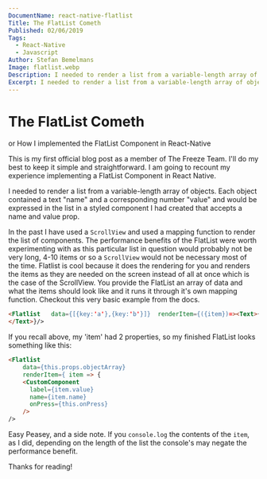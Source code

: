 ```yaml
---
DocumentName: react-native-flatlist
Title: The FlatList Cometh
Published: 02/06/2019
Tags:
  - React-Native
  - Javascript
Author: Stefan Bemelmans
Image: flatlist.webp
Description: I needed to render a list from a variable-length array of objects. Each object contained a text name and a corresponding number value
Excerpt: I needed to render a list from a variable-length array of objects. Each object contained a text name and a corresponding number value
---
```


# The FlatList Cometh

or How I implemented the FlatList Component in React-Native

This is my first official blog post as a member of The Freeze Team. 
I'll do my best to keep it simple and straightforward.
I am going to recount my experience implementing a FlatList Component in React Native. 

I needed to render a list from a variable-length array of objects.
Each object contained a text "name" and a corresponding number "value" and would be expressed in the list in a styled 
component I had created that accepts a name and value prop.

In the past I have used  a `ScrollView` and used a mapping function to render the list of components.
The performance benefits of the FlatList were worth experimenting with as this particular list in question would 
probably not be very long, 4-10 items or so a `ScrollView` would not be necessary most of the time.
Flatlist is cool because it does the rendering for you and renders the items as they are needed on the screen instead of
all at once which is the case of the ScrollView.
You provide the FlatList an array of data and what the items should look like and it runs it through it's own mapping
function. 
Checkout this very basic example from the docs. 


```Html    
<Flatlist   data={[{key:'a'},{key:'b'}]}  renderItem={({item})=><Text>{item.key} 
</Text>}/>
```

If you recall above, my 'item' had 2 properties, so my finished FlatList looks something like this: 

```Html
<Flatlist 
    data={this.props.objectArray}
    renderItem={ item => {
    <CustomComponent
      label={item.value}
      name={item.name}
      onPress={this.onPress}
    />
/>
```

Easy Peasey, and a side note.
If you `console.log` the contents of the `item`, as I did, depending on the length of the list the console's may negate
the performance benefit.

Thanks for reading! 
